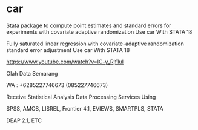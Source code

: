 # car
Stata package to compute point estimates and standard errors for experiments with covariate adaptive randomization Use car With STATA 18

Fully saturated linear regression with covariate-adaptive randomization standard error adjustment Use car With STATA 18

https://www.youtube.com/watch?v=IC-y_Rjf1uI

Olah Data Semarang

WA : +6285227746673 (085227746673)

Receive Statistical Analysis Data Processing Services Using

SPSS, AMOS, LISREL, Frontier 4.1, EVIEWS, SMARTPLS, STATA

DEAP 2.1, ETC
